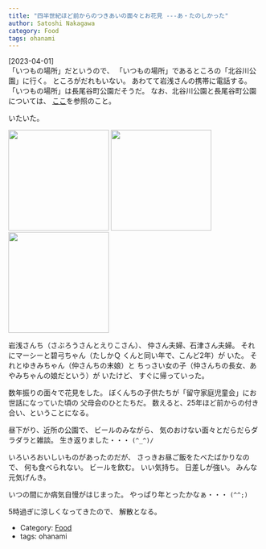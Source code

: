 ```yaml
---
title: "四半世紀ほど前からのつきあいの面々とお花見 ---あ・たのしかった"
author: Satoshi Nakagawa
category: Food
tags: ohanami
---
```


[2023-04-01]  
 「いつもの場所」だというので、
「いつもの場所」であるところの「北谷川公園」に行く。
ところがだれもいない。
あわてて岩浅さんの携帯に電話する。
「いつもの場所」は長尾谷町公園だそうだ。
なお、北谷川公園と長尾谷町公園については、
[ここ](https://www.hira2.jp/town/archives-50355177.html)を参照のこと。

 いたいた。

<a href=/pict/2023-04-01-ishidu.jpg><img src="/pict/2023-04-01-ishidu.jpg" alt="" width="200"/></a>
<a href=/pict/2023-04-01-sakura.jpg><img src="/pict/2023-04-01-sakura.jpg" alt="" width="200"/></a>
<a href=/pict/2023-04-01-em-4.jpg><img src="/pict/2023-04-01-em-4.jpg" alt="" width="200"/></a>

 岩浅さんち（さぶろうさんとえりこさん）、
仲さん夫婦、石津さん夫婦。
それにマーシーと碧弓ちゃん（たしかＱ くんと同い年で、こんど2年）が
いた。
それとゆきみちゃん（仲さんちの末娘）と
ちっさい女の子（仲さんちの長女、あやみちゃんの娘だという）が
いたけど、
すぐに帰っていった。

 数年振りの面々で花見をした。
ぼくんちの子供たちが「留守家庭児童会」にお世話になっていた頃の
父母会のひとたちだ。
数えると、25年ほど前からの付き合い、ということになる。

 昼下がり、近所の公園で、
ビールのみながら、
気のおけない面々とだらだらダラダラと雑談。
生き返りました・・・ `(^_^)/`

 いろいろおいしいものがあったのだが、
さっきお昼ご飯をたべたばかりなので、
何も食べられない。
ビールを飲む。
いい気持ち。
日差しが強い。
みんな元気げんき。

 いつの間にか病気自慢がはじまった。
やっぱり年とったかなぁ・・・ `(^^;)`

 5時過ぎに涼しくなってきたので、
解散となる。

- Category: [Food](/categories.html#Food)
- tags: ohanami
